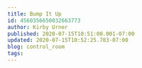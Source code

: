 ```yaml
---
title: Bump It Up
id: 4560356650032663773
author: Kirby Urner
published: 2020-07-15T10:51:00.001-07:00
updated: 2020-07-15T10:52:25.783-07:00
blog: control_room
tags: 
---
```


[](https://www.flickr.com/photos/kirbyurner/50115765258/in/dateposted-public/)

[](https://www.flickr.com/photos/kirbyurner/50115765433/in/dateposted-public/)